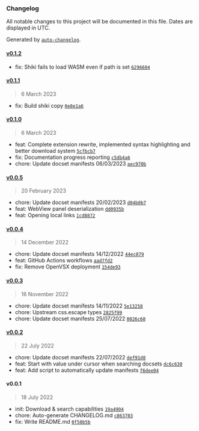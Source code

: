 ### Changelog

All notable changes to this project will be documented in this file. Dates are displayed in UTC.

Generated by [`auto-changelog`](https://github.com/CookPete/auto-changelog).

#### [v0.1.2](https://github.com/mihnea-s/devdocs-adapter/compare/v0.1.1...v0.1.2)

- fix: Shiki fails to load WASM even if path is set [`6296604`](https://github.com/mihnea-s/devdocs-adapter/commit/6296604d83c43975ddf9ad7f6677346af10859de)

#### [v0.1.1](https://github.com/mihnea-s/devdocs-adapter/compare/v0.1.0...v0.1.1)

> 6 March 2023

- fix: Build shiki copy [`0e8e1a6`](https://github.com/mihnea-s/devdocs-adapter/commit/0e8e1a6465641abc4a8febaa1aebdfcd4d1d7841)

#### [v0.1.0](https://github.com/mihnea-s/devdocs-adapter/compare/v0.0.5...v0.1.0)

> 6 March 2023

- feat: Complete extension rewrite, implemented syntax highlighting and better download system [`5cfbcb7`](https://github.com/mihnea-s/devdocs-adapter/commit/5cfbcb7468838fcf8c617c6b4ae4de8fa439101c)
- fix: Documentation progress reporting [`c5db4a6`](https://github.com/mihnea-s/devdocs-adapter/commit/c5db4a6dfe30160e0485dc7468f7d1d4e12d067c)
- chore: Update docset manifests 06/03/2023 [`aec970b`](https://github.com/mihnea-s/devdocs-adapter/commit/aec970b75b9a38f789d70a05735b91d405ea1c0f)

#### [v0.0.5](https://github.com/mihnea-s/devdocs-adapter/compare/v0.0.4...v0.0.5)

> 20 February 2023

- chore: Update docset manifests 20/02/2023 [`d04b0b7`](https://github.com/mihnea-s/devdocs-adapter/commit/d04b0b742433e8183774162709223303fb5e5c96)
- feat: WebView panel deserialization [`dd0935b`](https://github.com/mihnea-s/devdocs-adapter/commit/dd0935b0f8f8be7a8745d804aea2010ec7b8a0d4)
- feat: Opening local links [`1cd8872`](https://github.com/mihnea-s/devdocs-adapter/commit/1cd887242f5b2e1d9de7047c808b1e5665bc1929)

#### [v0.0.4](https://github.com/mihnea-s/devdocs-adapter/compare/v0.0.3...v0.0.4)

> 14 December 2022

- chore: Update docset manifests 14/12/2022 [`44ec079`](https://github.com/mihnea-s/devdocs-adapter/commit/44ec0795c696bf432f5628a86b05b438f443f17f)
- feat: GitHub Actions workflows [`aad7fd2`](https://github.com/mihnea-s/devdocs-adapter/commit/aad7fd24e616869099414fdb0dc101f635af15da)
- fix: Remove OpenVSX deployment [`154de93`](https://github.com/mihnea-s/devdocs-adapter/commit/154de93b8631cb94a5e636307873e3b697e67724)

#### [v0.0.3](https://github.com/mihnea-s/devdocs-adapter/compare/v0.0.2...v0.0.3)

> 16 November 2022

- chore: Update docset manifests 14/11/2022 [`5e13258`](https://github.com/mihnea-s/devdocs-adapter/commit/5e13258f64d934cb98b390ac8690f47059b8d8e3)
- chore: Upstream css.escape types [`2825f99`](https://github.com/mihnea-s/devdocs-adapter/commit/2825f992545aca252814767c480d540bebb22060)
- chore: Update docset manifests 25/07/2022 [`0026c68`](https://github.com/mihnea-s/devdocs-adapter/commit/0026c68573ff3d0374469eac1bb3daa91d90fd8f)

#### [v0.0.2](https://github.com/mihnea-s/devdocs-adapter/compare/v0.0.1...v0.0.2)

> 22 July 2022

- chore: Update docset manifests 22/07/2022 [`def91d8`](https://github.com/mihnea-s/devdocs-adapter/commit/def91d8ddbc663cfd7040967ea95169611cf713f)
- feat: Start with value under cursor when searching docsets [`dc6c630`](https://github.com/mihnea-s/devdocs-adapter/commit/dc6c630876b29a0fc325a748d5b0512a8a7f180a)
- feat: Add script to automatically update manifests [`f6dee04`](https://github.com/mihnea-s/devdocs-adapter/commit/f6dee04f8e2b34332c87deb7cee2a3585d1b4942)

#### v0.0.1

> 18 July 2022

- init: Download & search capabilities [`19a4904`](https://github.com/mihnea-s/devdocs-adapter/commit/19a4904e8507332fd53e916ea5af85b3f6c88d4a)
- chore: Auto-generate CHANGELOG.md [`c863703`](https://github.com/mihnea-s/devdocs-adapter/commit/c863703e555b8033db718c7e32b5f6f97f311eb5)
- fix: Write README.md [`0f50b5b`](https://github.com/mihnea-s/devdocs-adapter/commit/0f50b5b31699bbd5dbfa5949e74a978608ee0752)
